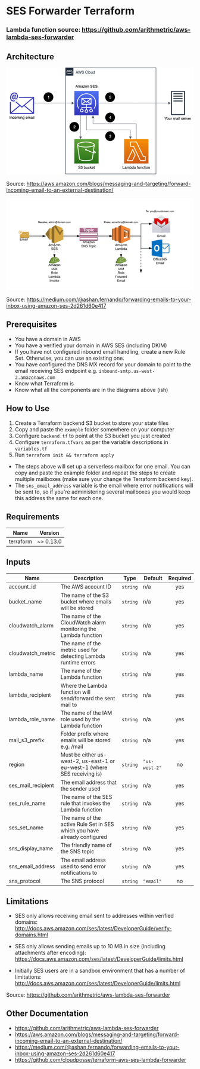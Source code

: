 # SES Forwarder Terraform

### Lambda function source: https://github.com/arithmetric/aws-lambda-ses-forwarder

## Architecture

![alt text](images/architecture.png)

Source: https://aws.amazon.com/blogs/messaging-and-targeting/forward-incoming-email-to-an-external-destination/

![alt text](images/architecture2.png)

Source: https://medium.com/@ashan.fernando/forwarding-emails-to-your-inbox-using-amazon-ses-2d261d60e417

## Prerequisites

* You have a domain in AWS
* You have a verified your domain in AWS SES (including DKIM)
* If you have not configured inbound email handling, create a new Rule Set. Otherwise, you can use an existing one.
* You have configured the DNS MX record for your domain to point to the email receiving SES endpoint e.g. `inbound-smtp.us-west-2.amazonaws.com`
* Know what Terraform is
* Know what all the components are in the diagrams above (ish)

## How to Use

1. Create a Terraform backend S3 bucket to store your state files
2. Copy and paste the `example` folder somewhere on your computer
3. Configure `backend.tf` to point at the S3 bucket you just created
4. Configure `terraform.tfvars` as per the variable descriptions in `variables.tf`
5.  Run `terraform init && terraform apply`

* The steps above will set up a serverless mailbox for one email. You can copy and paste the example folder and repeat the steps to create multiple mailboxes (make sure your change the Terraform backend key).
* The `sns_email_address` variable is the email where error notifications will be sent to, so if you're administering several mailboxes you would keep this address the same for each one.

## Requirements

| Name | Version |
|------|---------|
| terraform | ~> 0.13.0 |

## Inputs

| Name | Description | Type | Default | Required |
|------|-------------|------|---------|:--------:|
| account\_id | The AWS account ID | `string` | n/a | yes |
| bucket\_name | The name of the S3 bucket where emails will be stored | `string` | n/a | yes |
| cloudwatch\_alarm | The name of the CloudWatch alarm monitoring the Lambda function | `string` | n/a | yes |
| cloudwatch\_metric | The name of the metric used for detecting Lambda runtime errors | `string` | n/a | yes |
| lambda\_name | The name of the Lambda function | `string` | n/a | yes |
| lambda\_recipient | Where the Lambda function will send/forward the sent mail to | `string` | n/a | yes |
| lambda\_role\_name | The name of the IAM role used by the Lambda function | `string` | n/a | yes |
| mail\_s3\_prefix | Folder prefix where emails will be stored e.g. /mail | `string` | n/a | yes |
| region | Must be either us-west-2, us-east-1 or eu-west-1 (where SES receiving is) | `string` | `"us-west-2"` | no |
| ses\_mail\_recipient | The email address that the sender used | `string` | n/a | yes |
| ses\_rule\_name | The name of the SES rule that invokes the Lambda function | `string` | n/a | yes |
| ses\_set\_name | The name of the active Rule Set in SES which you have already configured | `string` | n/a | yes |
| sns\_display\_name | The friendly name of the SNS topic | `string` | n/a | yes |
| sns\_email\_address | The email address used to send error notifications to | `string` | n/a | yes |
| sns\_protocol | The SNS protocol | `string` | `"email"` | no |

## Limitations

* SES only allows receiving email sent to addresses within verified domains: http://docs.aws.amazon.com/ses/latest/DeveloperGuide/verify-domains.html

* SES only allows sending emails up to 10 MB in size (including attachments after encoding): https://docs.aws.amazon.com/ses/latest/DeveloperGuide/limits.html

* Initially SES users are in a sandbox environment that has a number of limitations: http://docs.aws.amazon.com/ses/latest/DeveloperGuide/limits.html

Source: https://github.com/arithmetric/aws-lambda-ses-forwarder

## Other Documentation

* https://github.com/arithmetric/aws-lambda-ses-forwarder
* https://aws.amazon.com/blogs/messaging-and-targeting/forward-incoming-email-to-an-external-destination/
* https://medium.com/@ashan.fernando/forwarding-emails-to-your-inbox-using-amazon-ses-2d261d60e417
* https://github.com/cloudposse/terraform-aws-ses-lambda-forwarder
